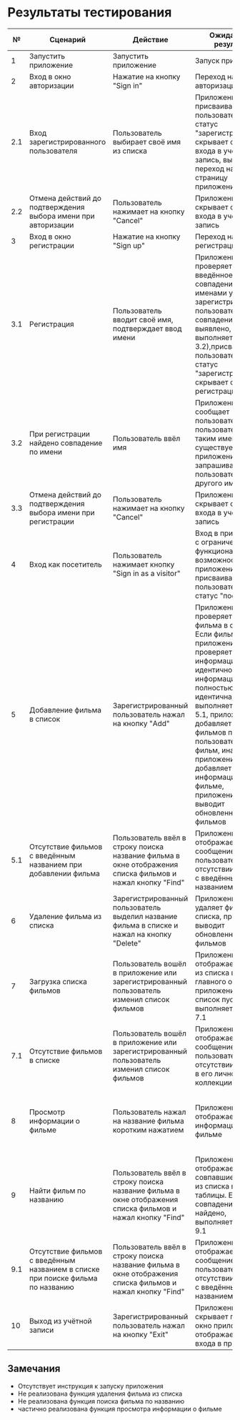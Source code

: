 # Результаты тестирования

|№|Сценарий|Действие|Ожидаемый результат|Физический результат|Оценка|
|---|---|---|---|---|---|
|1|Запустить приложение|Запустить приложение|Запуск приложения|Запуск приложения|Тест пройден|
|2|Вход в окно авторизации|Нажатие на кнопку "Sign in"|Переход на окно авторизации|Переход на окно авторизации|Тест пройден|
|2.1|Вход зарегистрированного пользователя|Пользователь выбирает своё имя из списка|Приложение присваивает пользователю статус "зарегистрирован", скрывает окно входа в учётную запись, выполняется переход на главную страницу приложения|Приложение присваивает пользователю статус "зарегистрирован", скрывает окно входа в учётную запись, выполняется переход на главную страницу приложения|Тест пройден|
|2.2|Отмена действий до подтверждения выбора имени при авторизации|Пользователь нажимает на кнопку "Cancel"|Приложение скрывает окно входа в учётную запись|Приложение скрывает окно входа в учётную запись|Тест пройден|
|3|Вход в окно регистрации|Нажатие на кнопку "Sign up"|Переход на окно регистрации|Переход на окно регситрации|Тест пройден|
|3.1|Регистрация|Пользователь вводит своё имя, подтверждает ввод имени|Приложение проверяет введённое имя на совпадение с именами уже зарегистрированных пользователей (если совпадение выявлено, выполняется пункт 3.2),присваивает пользователю статус "зарегистрирован", скрывает окно регистрации|Приложение проверяет введённое имя на совпадение с именами уже зарегистрированных пользователей (если совпадение выявлено, выполняется пункт 3.2),присваивает пользователю статус "зарегистрирован", скрывает окно регистрации|Тест пройден|
|3.2|При регистрации найдено совпадение по имени|Пользователь ввёл имя|Приложение сообщает пользователю, что пользователь с таким именем уже существует, приложение запрашивает у пользователя ввод другого имени|Приложение сообщает пользователю, что пользователь с таким именем уже существует, приложение запрашивает у пользователя ввод другого имени|Тест пройден|
|3.3|Отмена действий до подтверждения выбора имени при регистрации|Пользователь нажимает на кнопку "Cancel"|Приложение скрывает окно входа в учётную запись|Приложение скрывает окно входа в учётную запись|Тест пройден|
|4|Вход как посетитель|Пользователь нажимает кнопку "Sign in as a visitor"|Вход в приложение с ограничением функциональных возможностей, приложение присваивает пользователю статус "посетитель"|Вход в приложение с ограничением функциональных возможностей, приложение присваивает пользователю статус "посетитель"|Тест пройден|
|5|Добавление фильма в список|Зарегистрированный пользователь нажал на кнопку "Add"|Приложение проверяет наличие фильма в списке. Если фильм найден, приложение проверяет информацию на идентичность. Если информация полностью идентична, выполняется пункт 5.1, приложение добавляет в список фильмов профиля пользователя новый фильм, иначе приложение добавляет информацию о фильме, приложение выводит обновленный список фильмов|Приложение проверяет наличие фильма в списке. Если фильм найден, приложение проверяет информацию на идентичность. Если информация полностью идентична, выполняется пункт 5.1, приложение добавляет в список фильмов профиля пользователя новый фильм, иначе приложение добавляет информацию о фильме, приложение выводит обновленный список фильмов|Тест пройден|
|5.1|Отсутствие фильмов с введённым названием при добавлении фильма|Пользователь ввёл в строку поиска название фильма в окне отображения списка фильмов и нажал кнопку "Find"|Приложение отображает сообщение пользователю об отсутствии фильмов с введённым названием в списке|Приложение отображает сообщение пользователю об отсутствии фильмов с введённым названием в списке|Тест пройден|
|6|Удаление фильма из списка|Зарегистрированный пользователь выделил название фильма в списке и нажал на кнопку "Delete"|Приложение удаляет фильм из списка, приложение выводит обновленный список фильмов|Ничего не происходит, так как функция не реализована|Тест не пройден|
|7|Загрузка списка фильмов|Пользователь вошёл в приложение или зарегистрированный пользователь изменил список фильмов|Приложение отображает фильмы из списка в таблице главного окна приложения, если список пуст, выполняется пункт 7.1|Приложение отображает фильмы из списка в таблице главного окна приложения, если список пуст, выполняется пункт 7.1|Тест пройден|
|7.1|Отсутствие фильмов в списке|Пользователь вошёл в приложение или зарегистрированный пользователь изменил список фильмов|Приложение отображает сообщение пользователю об отсутствии фильмов в его личной коллекции|Приложение отображает сообщение пользователю об отсутствии фильмов в его личной коллекции|Тест пройден|
|8|Просмотр информации о фильме|Пользователь нажал на название фильма коротким нажатием|Приложение отображает информацию о фильме|Приложение отображает информацию о фильме, но не выводятся поля budget, cumulative, worldwide, gross|Тест пройден частично|
|9|Найти фильм по названию|Пользователь ввёл в строку поиска название фильма в окне отображения списка фильмов и нажал кнопку "Find"|Приложение отображает все совпавшие фильмы из списка в виде таблицы. Если совпадений не найдено, выполняется пункт 9.1|Ничего не происходит при нажатии "Find", так как функция не реализована|Тест не пройден|
|9.1|Отсутствие фильмов с введённым названием в списке при поиске фильма по названию|Пользователь ввёл в строку поиска название фильма в окне отображения списка фильмов и нажал кнопку "Find"|Приложение отображает сообщение пользователю об отсутствии фильмов с введённым названием|Приложение отображает сообщение пользователю об отсутствии фильмов с введённым названием|Тест пройден|
|10|Выход из учётной записи|Зарегистрированный пользователь нажал на кнопку "Exit"|Приложение скрывает главное окно приложения, отображает окно входа в приложение|Приложение скрывает главное окно приложения, отображает окно входа в приложение|Тест пройден| 

## Замечания
- Отсутствует инструкция к запуску приложения
- Не реализована функция удаления фильма из списка
- Не реализована функция поиска фильма по названию
- частично реализована функция просмотра информации о фильме